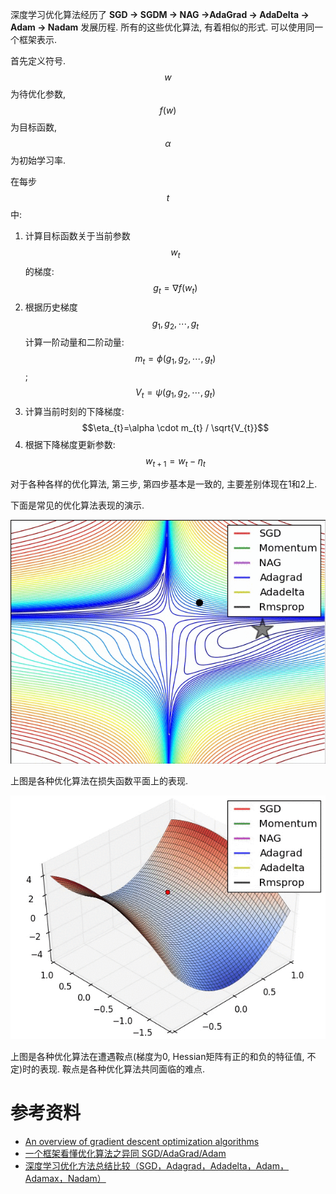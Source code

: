 深度学习优化算法经历了 **SGD -> SGDM -> NAG ->AdaGrad -> AdaDelta -> Adam -> Nadam** 发展历程. 所有的这些优化算法, 有着相似的形式. 可以使用同一个框架表示.

首先定义符号. $$w$$为待优化参数, $$f(w)$$为目标函数, $$\alpha$$为初始学习率.

在每步$$t$$中:

1. 计算目标函数关于当前参数$$w_t$$的梯度: $$g_{t}=\nabla f\left(w_{t}\right)$$
2. 根据历史梯度$$g_{1}, g_{2}, \cdots, g_{t}$$计算一阶动量和二阶动量: $$m_{t}=\phi\left(g_{1}, g_{2}, \cdots, g_{t}\right)$$; $$V_{t}=\psi\left(g_{1}, g_{2}, \cdots, g_{t}\right)$$
3. 计算当前时刻的下降梯度: $$\eta_{t}=\alpha \cdot m_{t} / \sqrt{V_{t}}$$
4. 根据下降梯度更新参数: $$w_{t+1}=w_{t}-\eta_{t}$$

对于各种各样的优化算法, 第三步, 第四步基本是一致的, 主要差别体现在1和2上.

下面是常见的优化算法表现的演示.

![](img/contours_evaluation_optimizers.gif)

上图是各种优化算法在损失函数平面上的表现.

![](img/saddle_point_evaluation_optimizers.gif)

上图是各种优化算法在遭遇鞍点(梯度为0, Hessian矩阵有正的和负的特征值, 不定)时的表现. 鞍点是各种优化算法共同面临的难点.

# 参考资料

- [An overview of gradient descent optimization algorithms](https://ruder.io/optimizing-gradient-descent/)
- [一个框架看懂优化算法之异同 SGD/AdaGrad/Adam](https://zhuanlan.zhihu.com/p/32230623)
- [深度学习优化方法总结比较（SGD，Adagrad，Adadelta，Adam，Adamax，Nadam）](https://zhuanlan.zhihu.com/p/22252270)
